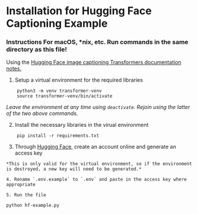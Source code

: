 # Installation for Hugging Face Captioning Example
### Instructions For macOS, *nix, etc. Run commands in the same directory as this file!

Using the [Hugging Face image captioning Transformers documentation notes.](https://huggingface.co/docs/transformers/main/en/tasks/image_captioning)

1. Setup a virtual environment for the required libraries

```
    python3 -m venv transformer-venv
    source transformer-venv/bin/activate
```
*Leave the environment at any time using `deactivate`. Rejoin using the latter of the two above commands.*

2. Install the necessary libraries in the virual environment
```
    pip install -r requirements.txt
```


3. Through [Hugging Face](https://huggingface.co), create an account online and generate an access key
```
*This is only valid for the virtual environment, so if the environment is destroyed, a new key will need to be generated.*

4. Rename `.env.example` to `.env` and paste in the access key where appropriate

5. Run the file
```
    python hf-example.py
```
